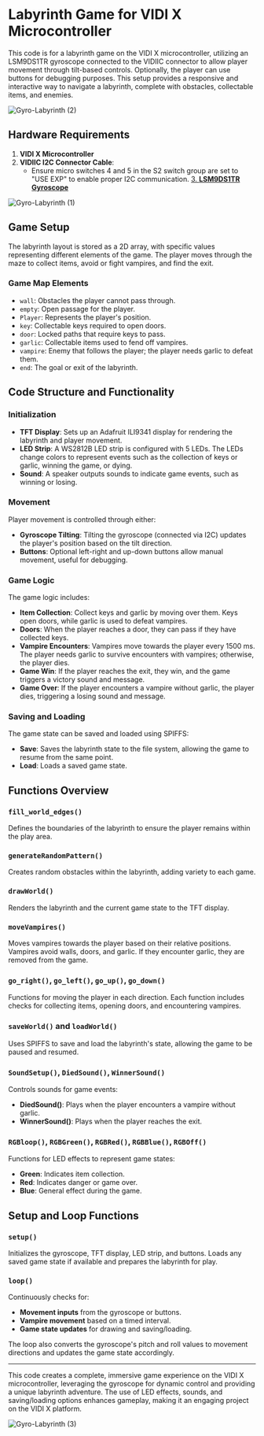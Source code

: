 # Labyrinth Game for VIDI X Microcontroller

This code is for a labyrinth game on the VIDI X microcontroller, utilizing an LSM9DS1TR gyroscope connected to the VIDIIC connector to allow player movement through tilt-based controls. Optionally, the player can use buttons for debugging purposes. This setup provides a responsive and interactive way to navigate a labyrinth, complete with obstacles, collectable items, and enemies.

![Gyro-Labyrinth (2)](https://github.com/user-attachments/assets/c3541adb-0711-4502-ad1b-55c46b1097a8)

## Hardware Requirements
1. **VIDI X Microcontroller**
2. **VIDIIC I2C Connector Cable**:
   - Ensure micro switches 4 and 5 in the S2 switch group are set to "USE EXP" to enable proper I2C communication.
[3. **LSM9DS1TR Gyroscope** ](https://soldered.com/product/accelerometer-gyroscope-magnetometer-lsm9ds1tr-9-dof-breakout/)

![Gyro-Labyrinth (1)](https://github.com/user-attachments/assets/e3380834-d7ed-4333-9502-5c0b9ea9cb3e)

## Game Setup
The labyrinth layout is stored as a 2D array, with specific values representing different elements of the game. The player moves through the maze to collect items, avoid or fight vampires, and find the exit.

### Game Map Elements
- `wall`: Obstacles the player cannot pass through.
- `empty`: Open passage for the player.
- `Player`: Represents the player's position.
- `key`: Collectable keys required to open doors.
- `door`: Locked paths that require keys to pass.
- `garlic`: Collectable items used to fend off vampires.
- `vampire`: Enemy that follows the player; the player needs garlic to defeat them.
- `end`: The goal or exit of the labyrinth.

## Code Structure and Functionality

### Initialization
- **TFT Display**: Sets up an Adafruit ILI9341 display for rendering the labyrinth and player movement.
- **LED Strip**: A WS2812B LED strip is configured with 5 LEDs. The LEDs change colors to represent events such as the collection of keys or garlic, winning the game, or dying.
- **Sound**: A speaker outputs sounds to indicate game events, such as winning or losing.

### Movement
Player movement is controlled through either:
- **Gyroscope Tilting**: Tilting the gyroscope (connected via I2C) updates the player's position based on the tilt direction.
- **Buttons**: Optional left-right and up-down buttons allow manual movement, useful for debugging.

### Game Logic
The game logic includes:
- **Item Collection**: Collect keys and garlic by moving over them. Keys open doors, while garlic is used to defeat vampires.
- **Doors**: When the player reaches a door, they can pass if they have collected keys.
- **Vampire Encounters**: Vampires move towards the player every 1500 ms. The player needs garlic to survive encounters with vampires; otherwise, the player dies.
- **Game Win**: If the player reaches the exit, they win, and the game triggers a victory sound and message.
- **Game Over**: If the player encounters a vampire without garlic, the player dies, triggering a losing sound and message.

### Saving and Loading
The game state can be saved and loaded using SPIFFS:
- **Save**: Saves the labyrinth state to the file system, allowing the game to resume from the same point.
- **Load**: Loads a saved game state.

## Functions Overview

### `fill_world_edges()`
Defines the boundaries of the labyrinth to ensure the player remains within the play area.

### `generateRandomPattern()`
Creates random obstacles within the labyrinth, adding variety to each game.

### `drawWorld()`
Renders the labyrinth and the current game state to the TFT display.

### `moveVampires()`
Moves vampires towards the player based on their relative positions. Vampires avoid walls, doors, and garlic. If they encounter garlic, they are removed from the game.

### `go_right()`, `go_left()`, `go_up()`, `go_down()`
Functions for moving the player in each direction. Each function includes checks for collecting items, opening doors, and encountering vampires.

### `saveWorld()` and `loadWorld()`
Uses SPIFFS to save and load the labyrinth's state, allowing the game to be paused and resumed.

### `SoundSetup()`, `DiedSound()`, `WinnerSound()`
Controls sounds for game events:
- **DiedSound()**: Plays when the player encounters a vampire without garlic.
- **WinnerSound()**: Plays when the player reaches the exit.

### `RGBloop()`, `RGBGreen()`, `RGBRed()`, `RGBBlue()`, `RGBOff()`
Functions for LED effects to represent game states:
- **Green**: Indicates item collection.
- **Red**: Indicates danger or game over.
- **Blue**: General effect during the game.

## Setup and Loop Functions

### `setup()`
Initializes the gyroscope, TFT display, LED strip, and buttons. Loads any saved game state if available and prepares the labyrinth for play.

### `loop()`
Continuously checks for:
- **Movement inputs** from the gyroscope or buttons.
- **Vampire movement** based on a timed interval.
- **Game state updates** for drawing and saving/loading.

The loop also converts the gyroscope's pitch and roll values to movement directions and updates the game state accordingly.

---

This code creates a complete, immersive game experience on the VIDI X microcontroller, leveraging the gyroscope for dynamic control and providing a unique labyrinth adventure. The use of LED effects, sounds, and saving/loading options enhances gameplay, making it an engaging project on the VIDI X platform.

![Gyro-Labyrinth (3)](https://github.com/user-attachments/assets/274bcd5c-167f-4095-901b-5465c6c7fd8f)
